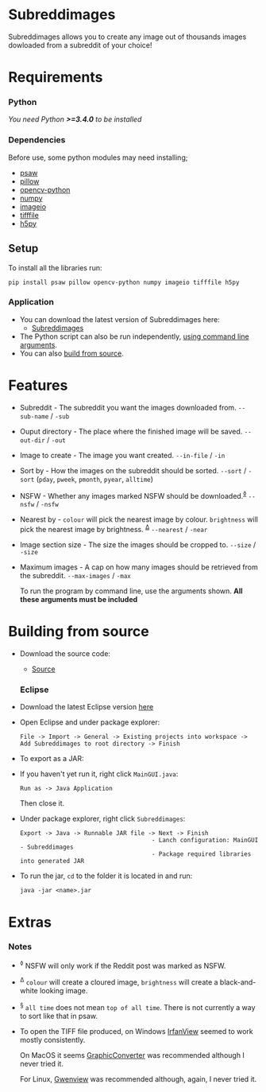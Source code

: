 # Subreddimages

Subreddimages allows you to create any image out of thousands images dowloaded from a subreddit of your choice!

# Requirements

### Python

*You need Python **>=3.4.0** to be installed*

### Dependencies

Before use, some python modules may need installing;

- [psaw](https://github.com/dmarx/psaw)
- [pillow](https://github.com/python-pillow/Pillow)
- [opencv-python](https://github.com/skvark/opencv-python)
- [numpy](https://github.com/numpy/numpy)
- [imageio](https://github.com/imageio/imageio)
- [tifffile](https://github.com/cgohlke/tifffile/)
- [h5py](https://pypi.org/project/h5py/)

## Setup

To install all the libraries run:

```
pip install psaw pillow opencv-python numpy imageio tifffile h5py
```

### Application

* You can download the latest version of Subreddimages here:
  * [Subreddimages](https://github.com/DexterHill0/Subreddimages/releases/tag/v1.0.0)
* The Python script can also be run independently, [using command line arguments](https://github.com/DexterHill0/Subreddimages/blob/master/README.md#command-line).
* You can also [build from source](https://github.com/DexterHill0/Subreddimages/blob/master/README.md#building-from-source).

# Features

* Subreddit - The subreddit you want the images downloaded from.
  `--sub-name` / `-sub`

* Ouput directory - The place where the finished image will be saved.
  `--out-dir` / `-out` 

* Image to create - The image you want created.
  `--in-file` / `-in`

* Sort by - How the images on the subreddit should be sorted. 
  `--sort` / `-sort` (`pday`, `pweek`, `pmonth`, `pyear`, `alltime`)

* NSFW - Whether any images marked NSFW should be downloaded.<sup>[◊](https://github.com/DexterHill0/Subreddimages/blob/master/README.md#Extras)</sup>
  `--nsfw` / `-nsfw`

* Nearest by - `colour` will pick the nearest image by colour. `brightness` will pick the nearest image by brightness. <sup>[Δ](https://github.com/DexterHill0/Subreddimages/blob/master/README.md#Extras)</sup>
  `--nearest` / `-near`

* Image section size - The size the images should be cropped to. 
  `--size` / `-size`

* Maximum images - A cap on how many images should be retrieved from the subreddit.
  `--max-images` / `-max` 

  To run the program by command line, use the arguments shown. **All these arguments must be included**

# Building from source

* Download the source code:
  
  * [Source](https://github.com/DexterHill0/Subreddimages/archive/refs/heads/master.zip)
  
  ### Eclipse

* Download the latest Eclipse version [here](https://www.eclipse.org/downloads/)

* Open Eclipse and under package explorer:
  
  ```
  File -> Import -> General -> Existing projects into workspace -> Add Subreddimages to root directory -> Finish
  ```

* To export as a JAR:

* If you haven't yet run it, right click `MainGUI.java`: 
  
  ```
  Run as -> Java Application
  ```

  Then close it.
  
* Under package explorer, right click `Subreddimages`:
  
  ```
  Export -> Java -> Runnable JAR file -> Next -> Finish
                                       - Lanch configuration: MainGUI - Subreddimages
                                       - Package required libraries into generated JAR
  ```
  
* To run the jar, `cd` to the folder it is located in and run:

  `java -jar <name>.jar`

# Extras

### Notes

* <sup>◊</sup> NSFW will only work if the Reddit post was marked as NSFW.

* <sup>Δ</sup> `colour` will create a cloured image, `brightness` will create a black-and-white looking image.

* <sup>§</sup> `all time` does not mean `top of all time`. There is not currently a way to sort like that in psaw.

* To open the TIFF file produced, on Windows [IrfanView](https://www.irfanview.net/) seemed to work mostly consistently.
  
  On MacOS it seems [GraphicConverter](https://www.lemkesoft.de/en/products/graphicconverter/) was recommended although I never tried it.
  
  For Linux, [Gwenview](https://kde.org/applications/graphics/org.kde.gwenview) was recommended although, again, I never tried it.


